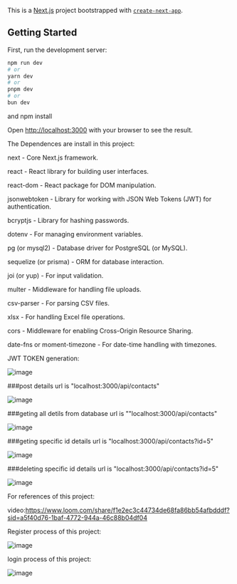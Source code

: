 This is a [Next.js](https://nextjs.org/) project bootstrapped with [`create-next-app`](https://github.com/vercel/next.js/tree/canary/packages/create-next-app).

## Getting Started

First, run the development server:

```bash
npm run dev
# or
yarn dev
# or
pnpm dev
# or
bun dev
```
and 
npm install

Open [http://localhost:3000](http://localhost:3000) with your browser to see the result.






The Dependences are install in this project:

next - Core Next.js framework.

react - React library for building user interfaces.

react-dom - React package for DOM manipulation.

jsonwebtoken - Library for working with JSON Web Tokens (JWT) for authentication.

bcryptjs - Library for hashing passwords.

dotenv - For managing environment variables.

pg (or mysql2) - Database driver for PostgreSQL (or MySQL).

sequelize (or prisma) - ORM for database interaction.

joi (or yup) - For input validation.

multer - Middleware for handling file uploads.

csv-parser - For parsing CSV files.

xlsx - For handling Excel file operations.

cors - Middleware for enabling Cross-Origin Resource Sharing.

date-fns or moment-timezone - For date-time handling with timezones.



JWT TOKEN generation:

![image](https://github.com/user-attachments/assets/a03d8b97-ae4f-4668-ba0a-d0e496cac070)





###post details url is "localhost:3000/api/contacts"

![image](https://github.com/user-attachments/assets/3ccc9589-c735-4dd7-8b28-000173a0e624)


###geting all detils from database url is ""localhost:3000/api/contacts"

![image](https://github.com/user-attachments/assets/b2aff169-c22e-4165-b2d9-aa16db7bea9b)


###geting specific id details url is "localhost:3000/api/contacts?id=5"

![image](https://github.com/user-attachments/assets/75721096-74ea-4cbb-8db0-5a8102bee4de)


###deleting specific id details url is "localhost:3000/api/contacts?id=5"

![image](https://github.com/user-attachments/assets/56cfaaea-3215-4542-80d4-299e7576523b)

For references of this project:

video:https://www.loom.com/share/f1e2ec3c44734de68fa86bb54afbdddf?sid=a5f40d76-1baf-4772-944a-46c88b04df04




Register process of this project:

![image](https://github.com/user-attachments/assets/11e74a69-ce4f-4413-ae03-e9b615dbcc83)



login process of this project:

![image](https://github.com/user-attachments/assets/d5133e43-2df7-4ab7-a859-fcc36f3aa6e5)


